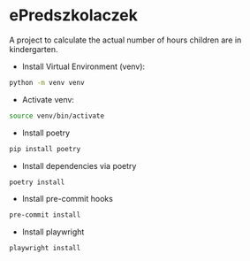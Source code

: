 # ePredszkolaczek
A project to calculate the actual number of hours children are in kindergarten.

- Install Virtual Environment (venv):
```sh
python -m venv venv
```

- Activate venv:
```sh
source venv/bin/activate
```

- Install poetry
```sh
pip install poetry
```

- Install dependencies via poetry
```sh
poetry install
```

- Install pre-commit hooks
```sh
pre-commit install
```

- Install playwright
```sh
playwright install
```